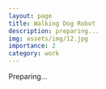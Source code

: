 ```yaml
---
layout: page
title: Walking Dog Robot
description: preparing...
img: assets/img/12.jpg
importance: 2
category: work
---
```




Preparing...




